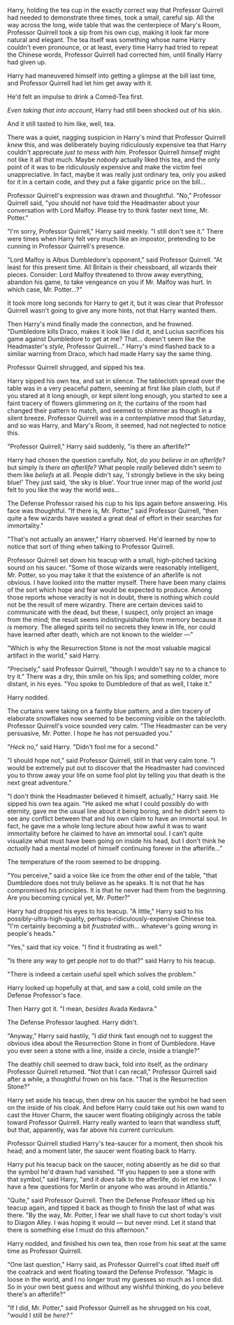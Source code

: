 Harry, holding the tea cup in the exactly correct way that Professor
Quirrell had needed to demonstrate three times, took a small, careful
sip. All the way across the long, wide table that was the centerpiece of
Mary's Room, Professor Quirrell took a sip from his own cup, making it
look far more natural and elegant. The tea itself was something whose
name Harry couldn't even pronounce, or at least, every time Harry had
tried to repeat the Chinese words, Professor Quirrell had corrected him,
until finally Harry had given up.

Harry had maneuvered himself into getting a glimpse at the bill last
time, and Professor Quirrell had let him get away with it.

He'd felt an impulse to drink a Comed-Tea first.

*Even taking that into account*, Harry had still been shocked out of his
skin.

And it still tasted to him like, well, tea.

There was a quiet, nagging suspicion in Harry's mind that Professor
Quirrell *knew* this, and was deliberately buying ridiculously expensive
tea that Harry couldn't appreciate *just to mess with him.* Professor
Quirrell *himself* might not like it all that much. Maybe *nobody*
actually liked this tea, and the only point of it was to be ridiculously
expensive and make the victim feel unappreciative. In fact, maybe it was
really just ordinary tea, only you asked for it in a certain code, and
they put a fake gigantic price on the bill...

Professor Quirrell's expression was drawn and thoughtful. "No,"
Professor Quirrell said, "you should *not* have told the Headmaster
about your conversation with Lord Malfoy. Please try to think faster
next time, Mr. Potter."

"I'm sorry, Professor Quirrell," Harry said meekly. "I still don't see
it." There were times when Harry felt very much like an impostor,
pretending to be cunning in Professor Quirrell's presence.

"Lord Malfoy is Albus Dumbledore's opponent," said Professor Quirrell.
"At least for this present time. All Britain is their chessboard, all
wizards their pieces. Consider: Lord Malfoy threatened to throw away
everything, abandon his game, to take vengeance on you if Mr. Malfoy was
hurt. In which case, Mr. Potter...?"

It took more long seconds for Harry to get it, but it was clear that
Professor Quirrell wasn't going to give any more hints, not that Harry
wanted them.

Then Harry's mind finally made the connection, and he frowned.
"Dumbledore kills Draco, makes it look like *I* did it, and Lucius
sacrifices his game against Dumbledore to get at me? That... doesn't
seem like the Headmaster's *style,* Professor Quirrell..." Harry's mind
flashed back to a similar warning from Draco, which had made Harry say
the same thing.

Professor Quirrell shrugged, and sipped his tea.

Harry sipped his own tea, and sat in silence. The tablecloth spread over
the table was in a very peaceful pattern, seeming at first like plain
cloth, but if you stared at it long enough, or kept silent long enough,
you started to see a faint tracery of flowers glimmering on it; the
curtains of the room had changed their pattern to match, and seemed to
shimmer as though in a silent breeze. Professor Quirrell was in a
contemplative mood that Saturday, and so was Harry, and Mary's Room, it
seemed, had not neglected to notice this.

"Professor Quirrell," Harry said suddenly, "is there an afterlife?"

Harry had chosen the question carefully. Not, *do you believe in an
afterlife?* but simply *Is there an afterlife?* What people *really*
believed didn't seem to them like *beliefs* at all. People didn't say,
'I strongly believe in the sky being blue!' They just said, 'the sky is
blue'. Your true inner map of the world just felt to you like the way
the world *was...*

The Defense Professor raised his cup to his lips again before answering.
His face was thoughtful. "If there is, Mr. Potter," said Professor
Quirrell, "then quite a few wizards have wasted a great deal of effort
in their searches for immortality."

"That's not actually an answer," Harry observed. He'd learned by now to
notice that sort of thing when talking to Professor Quirrell.

Professor Quirrell set down his teacup with a small, high-pitched
tacking sound on his saucer. "Some of those wizards were reasonably
intelligent, Mr. Potter, so you may take it that the existence of an
afterlife is not obvious. I have looked into the matter myself. There
have been many claims of the sort which hope and fear would be expected
to produce. Among those reports whose veracity is not in doubt, there is
nothing which could not be the result of mere wizardry. There are
certain devices said to communicate with the dead, but these, I suspect,
only project an image from the mind; the result seems indistinguishable
from memory because it *is* memory. The alleged spirits tell no secrets
they knew in life, nor could have learned after death, which are not
known to the wielder —"

"Which is why the Resurrection Stone is not the most valuable magical
artifact in the world," said Harry.

"Precisely," said Professor Quirrell, "though I wouldn't say no to a
chance to try it." There was a dry, thin smile on his lips; and
something colder, more distant, in his eyes. "You spoke to Dumbledore of
that as well, I take it."

Harry nodded.

The curtains were taking on a faintly blue pattern, and a dim tracery of
elaborate snowflakes now seemed to be becoming visible on the
tablecloth. Professor Quirrell's voice sounded very calm. "The
Headmaster can be very persuasive, Mr. Potter. I hope he has not
persuaded you."

"*Heck* no," said Harry. "Didn't fool me for a second."

"I should hope not," said Professor Quirrell, still in that very calm
tone. "I would be extremely put out to discover that the Headmaster had
convinced you to throw away your life on some fool plot by telling you
that death is the next great adventure."

"I don't think the Headmaster believed it himself, actually," Harry
said. He sipped his own tea again. "He asked me what I could possibly do
with eternity, gave me the usual line about it being boring, and he
didn't seem to see any conflict between that and his own claim to have
an immortal soul. In fact, he gave me a whole long lecture about how
awful it was to want immortality before he claimed to have an immortal
soul. I can't quite visualize what must have been going on inside his
head, but I don't think he *actually* had a mental model of himself
continuing forever in the afterlife..."

The temperature of the room seemed to be dropping.

"You perceive," said a voice like ice from the other end of the table,
"that Dumbledore does not truly believe as he speaks. It is not that he
has compromised his principles. It is that he never had them from the
beginning. Are you becoming cynical yet, Mr. Potter?"

Harry had dropped his eyes to his teacup. "A little," Harry said to his
possibly-ultra-high-quality, perhaps-ridiculously-expensive Chinese tea.
"I'm certainly becoming a bit *frustrated* with... whatever's going
wrong in people's heads."

"Yes," said that icy voice. "I find it frustrating as well."

"Is there any way to get people *not* to do that?" said Harry to his
teacup.

"There is indeed a certain useful spell which solves the problem."

Harry looked up hopefully at that, and saw a cold, cold smile on the
Defense Professor's face.

Then Harry got it. "I mean, *besides* Avada Kedavra."

The Defense Professor laughed. Harry didn't.

"Anyway," Harry said hastily, "I *did* think fast enough not to suggest
the obvious idea about the Resurrection Stone in front of Dumbledore.
Have you ever seen a stone with a line, inside a circle, inside a
triangle?"

The deathly chill seemed to draw back, fold into itself, as the ordinary
Professor Quirrell returned. "Not that I can recall," Professor Quirrell
said after a while, a thoughtful frown on his face. "That is the
Resurrection Stone?"

Harry set aside his teacup, then drew on his saucer the symbol he had
seen on the inside of his cloak. And before Harry could take out his own
wand to cast the Hover Charm, the saucer went floating obligingly across
the table toward Professor Quirrell. Harry really wanted to learn that
wandless stuff, but that, apparently, was far above his current
curriculum.

Professor Quirrell studied Harry's tea-saucer for a moment, then shook
his head; and a moment later, the saucer went floating back to Harry.

Harry put his teacup back on the saucer, noting absently as he did so
that the symbol he'd drawn had vanished. "If you happen to see a stone
with that symbol," said Harry, "and it *does* talk to the afterlife, do
let me know. I have a few questions for Merlin or anyone who was around
in Atlantis."

"Quite," said Professor Quirrell. Then the Defense Professor lifted up
his teacup again, and tipped it back as though to finish the last of
what was there. "By the way, Mr. Potter, I fear we shall have to cut
short today's visit to Diagon Alley. I was hoping it would — but never
mind. Let it stand that there is something else I must do this
afternoon."

Harry nodded, and finished his own tea, then rose from his seat at the
same time as Professor Quirrell.

"One last question," Harry said, as Professor Quirrell's coat lifted
itself off the coatrack and went floating toward the Defense Professor.
"Magic is loose in the world, and I no longer trust my guesses so much
as I once did. So in your own best guess and without any wishful
thinking, do *you* believe there's an afterlife?"

"If I did, Mr. Potter," said Professor Quirrell as he shrugged on his
coat, "would I still be *here?* "
